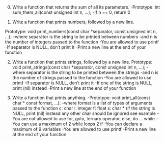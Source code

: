 0. Write a function that returns the sum of all its parameters.
-Prototype: int sum_them_all(const unsigned int n, ...);
-If n == 0, return 0

1. Write a function that prints numbers, followed by a new line.



Prototype: void print_numbers(const char *separator, const unsigned int n, ...);
-where separator is the string to be printed between numbers
-and n is the number of integers passed to the function
-You are allowed to use printf
-If separator is NULL, don’t print it
-Print a new line at the end of your function

2. Write a function that prints strings, followed by a new line.
Prototype: void print_strings(const char *separator, const unsigned int n, ...);
-where separator is the string to be printed between the strings
-and n is the number of strings passed to the function
-You are allowed to use printf
-If separator is NULL, don’t print it
-If one of the string is NULL, print (nil) instead
-Print a new line at the end of your function

3. Write a function that prints anything.
-Prototype: void print_all(const char * const format, ...);
-where format is a list of types of arguments passed to the function
c: char
i: integer
f: float
s: char * (if the string is NULL, print (nil) instead
any other char should be ignored
see example
-You are not allowed to use for, goto, ternary operator, else, do ... while
-You can use a maximum of
2 while loops
2 if
-You can declare a maximum of 9 variables
-You are allowed to use printf
-Print a new line at the end of your function
